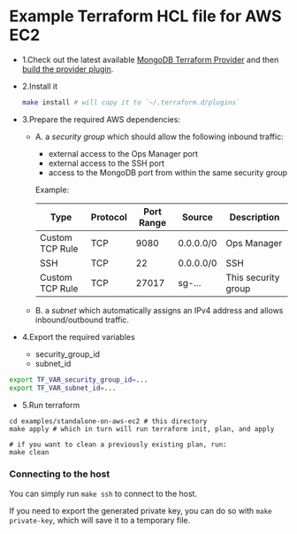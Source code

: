 # Example Terraform HCL file for AWS EC2

- 1.Check out the latest available [MongoDB Terraform Provider](https://github.com/mongodb-labs/terraform-provider-mongodb/releases) 
  and then [build the provider plugin](https://github.com/mongodb-labs/terraform-provider-mongodb#setting-up-the-development-environment).

- 2.Install it
  ```bash
  make install # will copy it to `~/.terraform.d/plugins`
  ```

- 3.Prepare the required AWS dependencies:

    - A. a *security group* which should allow the following inbound traffic:
        - external access to the Ops Manager port
        - external access to the SSH port
        - access to the MongoDB port from within the same security group 
    
        Example:
        
        | Type            | Protocol | Port Range | Source    | Description         |
        | --------------- | -------- | ---------- | --------- | ------------------- |
        | Custom TCP Rule | TCP      | 9080       | 0.0.0.0/0 | Ops Manager         |
        | SSH             | TCP      | 22         | 0.0.0.0/0 | SSH                 |
        | Custom TCP Rule | TCP      | 27017      | sg-...    | This security group |

  - B. a *subnet* which automatically assigns an IPv4 address and allows inbound/outbound traffic.

- 4.Export the required variables
    - security_group_id
    - subnet_id

```bash
export TF_VAR_security_group_id=...
export TF_VAR_subnet_id=...
```

- 5.Run terraform

```
cd examples/standalone-on-aws-ec2 # this directory
make apply # which in turn will run terraform init, plan, and apply

# if you want to clean a previously existing plan, run:
make clean
```

### Connecting to the host

You can simply run `make ssh` to connect to the host.

If you need to export the generated private key, you can do so with `make private-key`, which will save it to a temporary file.
